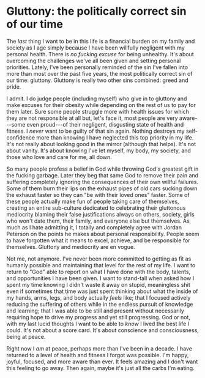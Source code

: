 # Gluttony: the politically correct sin of our time

The *last* thing I want to be in this life is a financial burden on my family and society as I age simply because I have been willfully negligent with my personal health. There is *no fucking excuse* for being unhealthy. It's about overcoming the challenges we've all been given and setting personal priorities. Lately, I've been personally reminded of the sin I've fallen into more than most over the past five years, the most politically correct sin of our time: gluttony. Gluttony is really two other sins combined: greed and pride.

I admit. I do judge people (including myself) who give in to gluttony and make excuses for their obesity while depending on the rest of us to pay for them later. Sure some people struggle more with health issues for which they are not responsible at all but, let's face it, most people are very aware---some even proud---of their negligent, disgusting state of health and fitness. I *never* want to be guilty of that sin again. Nothing destroys my self-confidence more than knowing I have neglected this top priority in my life. It's not really about looking good in the mirror (although that helps). It's not about vanity. It's about knowing I've let myself, my body, my society, and those who love and care for me, all down.

So many people profess a belief in God while throwing God's greatest gift in the fucking garbage. Later they beg that same God to remove their pain and suffering completely ignoring the consequences of their own willful failures. Some of them burn their lips on the exhaust pipes of old cars sucking down the exhaust faster so they can "be with their loved ones" faster. Some of these people actually make fun of people taking care of themselves, creating an entire sub-culture dedicated to celebrating their gluttonous mediocrity blaming their false justifications always on others, society, girls who won't date them, their family, and everyone else but themselves. As much as I hate admitting it, I totally and completely agree with Jordan Peterson on the points he makes about personal responsibility. People seem to have forgotten what it means to excel, achieve, and be responsible for themselves. Gluttony and mediocrity are en vogue.

Not me, not anymore. I've never been more committed to getting as fit as humanly possible and maintaining that level for the rest of my life. I want to return to "God" able to report on what I have done with the body, talents, and opportunities I have been given. I want to stand-tall when asked how I spent my time knowing I didn't waste it away on stupid, meaningless shit even if sometimes that time was just spent thinking about what the inside of my hands, arms, legs, and body actually *feels* like; that I focused actively reducing the suffering of others while in the endless pursuit of knowledge and learning; that I was able to be still and present without necessarily requiring hope to drive my progress and yet still progressing. God or not, with my last lucid thoughts I want to be able to *know* I lived the best life I could. It's not about a score card. It's about conscience and consciousness, being at peace.

Right now I *am* at peace, perhaps more than I've been in a decade. I have returned to a level of health and fitness I forgot was possible. I'm happy, joyful, focused, and more aware than ever. It feels amazing and I don't want this feeling to go away. Then again, maybe it's just all the carbs I'm eating.
